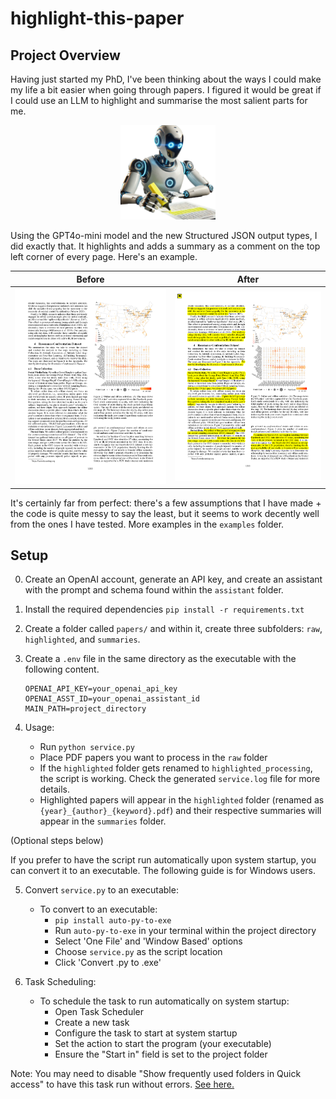# highlight-this-paper

## Project Overview

Having just started my PhD, I've been thinking about the ways I could make my life a bit easier when going through papers. I figured it would be great if I could use an LLM to highlight and summarise the most salient parts for me.

<p align="center">
  <img src="images/robot.png" alt="robot" width="30%">
</p> 


Using the GPT4o-mini model and the new Structured JSON output types, I did exactly that. It highlights and adds a summary as a comment on the top left corner of every page. Here's an example.

| Before | After |
|--------|-------|
| ![Before](images/before.png) | ![After](images/after.png) |

It's certainly far from perfect: there's a few assumptions that I have made + the code is quite messy to say the least, but it seems to work decently well from the ones I have tested. More examples in the `examples` folder.

## Setup

0. Create an OpenAI account, generate an API key, and create an assistant with the prompt and schema found within the `assistant` folder.

1. Install the required dependencies `pip install -r requirements.txt`

2. Create a folder called `papers/` and within it, create three subfolders: `raw`,  `highlighted`, and `summaries`.
   
3. Create a `.env` file in the same directory as the executable with the following content. 
   ```
   OPENAI_API_KEY=your_openai_api_key
   OPENAI_ASST_ID=your_openai_assistant_id
   MAIN_PATH=project_directory
   ```
4. Usage:
   - Run `python service.py`
   - Place PDF papers you want to process in the `raw` folder
   - If the `highlighted` folder gets renamed to `highlighted_processing`, the script is working. Check the generated `service.log` file for more details.
   - Highlighted papers will appear in the `highlighted` folder (renamed as `{year}_{author}_{keyword}.pdf`) and their respective summaries will appear in the `summaries` folder.
  
(Optional steps below)

If you prefer to have the script run automatically upon system startup, you can convert it to an executable. The following guide is for Windows users.

5. Convert `service.py` to an executable:
   - To convert to an executable:
     - `pip install auto-py-to-exe`
     - Run `auto-py-to-exe` in your terminal within the project directory
     - Select 'One File' and 'Window Based' options
     - Choose `service.py` as the script location
     - Click 'Convert .py to .exe'

6. Task Scheduling:
   - To schedule the task to run automatically on system startup:
     - Open Task Scheduler
     - Create a new task
     - Configure the task to start at system startup
     - Set the action to start the program (your executable)
     - Ensure the "Start in" field is set to the project folder
    
Note: You may need to disable "Show frequently used folders in Quick access" to have this task run without errors. [See here.](https://stackoverflow.com/questions/24857779/why-os-rename-sometimes-returns-error-access-is-denied-python)
